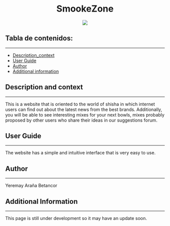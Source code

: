 

<h1 align="center"> SmookeZone</h1>
<p align="center"><img src="https://www.estancomoratalaz.es/data/100185/assets/Productos/Tabaco%20de%20sisa/Kartel/kartel@1651350820617@550x550-adjust_middle.jpg"/></p> 

## Tabla de contenidos:
---
- [Description_context](#Description_context)
- [User Guide](#User_Guide)
- [Author](#Author)
- [Additional information](#Additional_Information)
  
## Description and context
---
This is a website that is oriented to the world of shisha in which internet users can find out about the latest news from the best brands. Additionally, you will be able to see interesting mixes for your next bowls, mixes probably proposed by other users who share their ideas in our suggestions forum.

## User Guide
---
The website has a simple and intuitive interface that is very easy to use.

## Author
---
Yeremay Araña Betancor

## Additional Information
---
This page is still under development so it may have an update soon.

